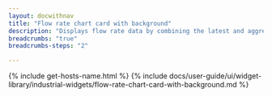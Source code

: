 ```yaml
---
layout: docwithnav
title: "Flow rate chart card with background"
description: "Displays flow rate data by combining the latest and aggregated values with the background image and optional simplified chart."
breadcrumbs: "true"
breadcrumbs-steps: "2"

---
```

{% include get-hosts-name.html %}
{% include docs/user-guide/ui/widget-library/industrial-widgets/flow-rate-chart-card-with-background.md %}
